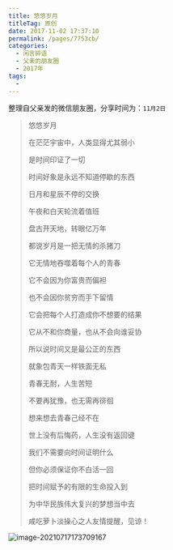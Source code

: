 ```yaml
---
title: 悠悠岁月
titleTag: 原创
date: 2017-11-02 17:37:10
permalink: /pages/7753cb/
categories:
  - 闲言碎语
  - 父亲的朋友圈
  - 2017年
tags:
  - 
---
```

整理自父亲发的微信朋友圈，分享时间为：`11月2日`

> 悠悠岁月
>
> 在茫茫宇宙中，人类显得尤其弱小
>
> 是时间印证了一切
>
> 时间好象是永远不知道停歇的东西
>
> 日月和星辰不停的交换
>
> 午夜和白天轮流着值班
>
> 盘古开天地，转眼亿万年
>
> 
>
> 
>
> 都说岁月是一把无情的杀猪刀
>
> 它无情地吞噬着每个人的青春
>
> 它不会因为你富贵而偏袒
>
> 也不会因你贫穷而手下留情
>
> 它会把每个人打造成你不想要的结果
>
> 它从不和你商量，也从不会向谁妥协
>
> 所以说时间又是最公正的东西
>
> 就象包青天一样铁面无私
>
> 
>
> 
>
> 青春无耐，人生苦短
>
> 不要再犹豫，也无需再徘徊
>
> 想来想去青春己经不在
>
> 世上没有后悔药，人生没有返回键
>
> 我们不需要向时间证明什么
>
> 但你必须保证你不白活一回
>
> 把时间赋予的有限的生命投入到
>
> 为中华民族伟大复兴的梦想当中去
>
> 
>
> 
>
> 咸吃萝卜淡操心之人友情提醒，见谅！

![image-20210717173709167](http://t.eryajf.net/imgs/2021/09/86a0665a674003fe.jpg)